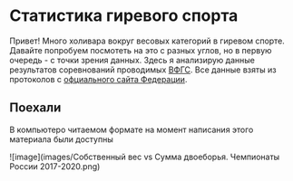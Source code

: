 # Статистика гиревого спорта

Привет! Много холивара вокруг весовых категорий в гиревом спорте. Давайте попробуем посмотеть на это с разных углов, но в первую очередь - с точки зрения данных.
Здесь я анализирую данные результатов соревнований проводимых [ВФГС](https://ru.wikipedia.org/wiki/%D0%92%D1%81%D0%B5%D1%80%D0%BE%D1%81%D1%81%D0%B8%D0%B9%D1%81%D0%BA%D0%B0%D1%8F_%D1%84%D0%B5%D0%B4%D0%B5%D1%80%D0%B0%D1%86%D0%B8%D1%8F_%D0%B3%D0%B8%D1%80%D0%B5%D0%B2%D0%BE%D0%B3%D0%BE_%D1%81%D0%BF%D0%BE%D1%80%D1%82%D0%B0 "Всероссийская федерация гиревого спорта"). Все данные взяты из протоколов с [офциального сайта Федерации](https://vfgs.ru/docs/protokoly/ "vfgs.ru Протоколы соревнований").

## Поехали
В компьютеро читаемом формате на момент написания этого материала были доступны 


![image](images/Собственный вес vs Сумма двоеборья. Чемпионаты России 2017-2020.png)


